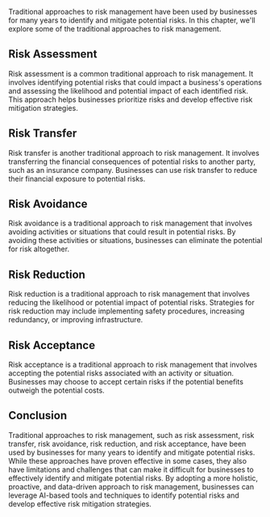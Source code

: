 
Traditional approaches to risk management have been used by businesses for many years to identify and mitigate potential risks. In this chapter, we'll explore some of the traditional approaches to risk management.

Risk Assessment
---------------

Risk assessment is a common traditional approach to risk management. It involves identifying potential risks that could impact a business's operations and assessing the likelihood and potential impact of each identified risk. This approach helps businesses prioritize risks and develop effective risk mitigation strategies.

Risk Transfer
-------------

Risk transfer is another traditional approach to risk management. It involves transferring the financial consequences of potential risks to another party, such as an insurance company. Businesses can use risk transfer to reduce their financial exposure to potential risks.

Risk Avoidance
--------------

Risk avoidance is a traditional approach to risk management that involves avoiding activities or situations that could result in potential risks. By avoiding these activities or situations, businesses can eliminate the potential for risk altogether.

Risk Reduction
--------------

Risk reduction is a traditional approach to risk management that involves reducing the likelihood or potential impact of potential risks. Strategies for risk reduction may include implementing safety procedures, increasing redundancy, or improving infrastructure.

Risk Acceptance
---------------

Risk acceptance is a traditional approach to risk management that involves accepting the potential risks associated with an activity or situation. Businesses may choose to accept certain risks if the potential benefits outweigh the potential costs.

Conclusion
----------

Traditional approaches to risk management, such as risk assessment, risk transfer, risk avoidance, risk reduction, and risk acceptance, have been used by businesses for many years to identify and mitigate potential risks. While these approaches have proven effective in some cases, they also have limitations and challenges that can make it difficult for businesses to effectively identify and mitigate potential risks. By adopting a more holistic, proactive, and data-driven approach to risk management, businesses can leverage AI-based tools and techniques to identify potential risks and develop effective risk mitigation strategies.
